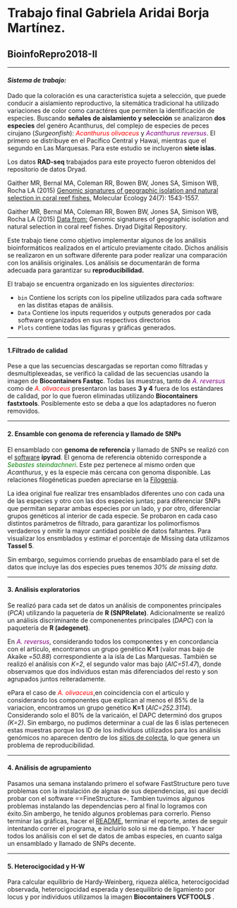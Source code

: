 # Trabajo final Gabriela Aridai Borja Martínez.

## BioinfoRepro2018-II

*****

#### *Sistema de trabajo:*

Dado que la coloración es una característica sujeta a selección, que puede conducir a aislamiento reproductivo, la sitemática tradicional ha utilizado variaciones de color como caractéres que permiten la identificación de especies. Buscando **señales de aislamiento y selección** se analizaron **dos especies** del genéro Acanthurus, del complejo de especies de peces cirujano (*Surgeonfish*): <span style="color:red">*Acanthurus olivaceus*</span> y <span style="color:purple">*Acanthurus reversus*</span>. El primero se distribuye en el Pacífico Central y Hawai, mientras que el segundo en Las Marquesas. Para este estudio se incluyeron **siete islas**.



Los datos **RAD-seq** trabajados para este proyecto fueron obtenidos del repositorio de datos Dryad.

Gaither MR, Bernal MA, Coleman RR, Bowen BW, Jones SA, Simison WB, Rocha LA (2015)  [Genomic signatures of geographic isolation and natural selection in coral reef fishes.](http://doi.org/10.1111/mec.13129) Molecular Ecology 24(7): 1543-1557.

Gaither MR, Bernal MA, Coleman RR, Bowen BW, Jones SA, Simison WB, Rocha LA (2015) [Data from:](http://doi.org/10.5061/dryad.581f3) Genomic signatures of geographic isolation and natural selection in coral reef fishes. Dryad Digital Repository.

Este trabajo tiene como objetivo implementar algunos de los análisis bioinformáticos realizados en el artículo previamente citado. Dichos análisis se realizaron en un software  diferente para poder realizar una comparación con los análisis originales. Los análisis se documentarán de forma adecuada para garantizar su **reproducibilidad.**

El trabajo se encuentra organizado en los siguientes *directorios*:
- `bin` Contiene los scripts con los pipeline utilizados para cada software en las distitas etapas de análisis.
- `Data` Contiene los inputs requeridos y outputs generados por cada  software organizados en sus respectivos directorios
- `Plots` contiene todas las figuras y gráficas generados.

- - -
#### 1.Filtrado de calidad

Pese a que las secuencias descargadas se reportan como filtradas y desmultiplexeadas, se verificó la calidad de las secuencias usando la imagen de **Biocontainers Fastqc**. Todas las muestras, tanto de <span style="color:purple">*A. reversus*</span> como de <span style="color:red">*A. olivaceus*</span> presentaron las bases **3 y 4** fuera de los estándares de calidad, por lo que fueron eliminadas utilizando **Biocontainers fastxtools**. Posiblemente esto se deba a que los adaptadores no fueron removidos.

- - -
#### 2. Ensamble con genoma de referencia y llamado de SNPs
El ensamblado con **genoma de referencia** y llamado de SNPs se realizó con el  [software](http://http://ipyrad.readthedocs.io/index.html) **ipyrad**. El genoma de referencia obtenido corresponde a <span style="color:green">*Sebastes steindachneri*</span>. Este pez pertenece al mismo orden que *Acanthurus*, y es la especie más cercana con genoma disponible. Las relaciones filogéneticas pueden apreciarse en la [Filogenia](https://github.com/AridaiHari/Proyecto-Final-BioInfo-2018_II/blob/master/Filogenia%20Sebastes.png).

 La idea original fue realizar tres ensamblados diferentes uno con cada una de las especies y otro con las dos especies juntas; para diferenciar SNPs que permitan separar ambas especies por un lado, y por otro, diferenciar grupos genéticos al interior de cada especie. Se probaron en cada caso distintos parámetros de filtrado, para garantizar los polimorfismos verdaderos y omitir la mayor cantidad posible de datos faltantes.  Para visualizar los ensmblados y estimar el porcentaje de Missing data utilizamos **Tassel 5**.
 
 Sin embargo, seguimos corriendo pruebas de ensamblado para el set de datos que incluye las dos especies pues tenemos *30% de missing data*.

- - -
#### 3. Análisis exploratorios
Se realizó para cada set de datos un análisis de componentes principales (*PCA*) utilizando la paquetería de **R (SNPRelate)**. Adicionalmente se realizó un análisis discriminante de componenentes principales (*DAPC*) con la paquetería de **R (adegenet)**.

En <span style="color:purple">*A. reversus*</span>, considerando todos los componentes y en concordancia con el artículo, encontramos un grupo genético **K=1** (valor mas bajo de Akaike =*50.88*) correspondiente a la isla de Las Marquesas. También se realizó el análisis con *K=2*, el segundo valor mas bajo (*AIC=51.47*), donde observamos que dos individuos estan más diferenciados del resto y son agrupados juntos reiteradamente.


ePara el caso de <span style="color:red">*A. olivaceus*</span>,en coincidencia con el articulo y considerando los componentes que explican al menos el 85% de la variacion, encontramos un grupo genético **K=1** (*AIC=252.3114*). Considerando solo el 80% de la varicaión, el DAPC determinó dos grupos *(K=2)*. Sin embargo, no pudimos determinar a cual de las 6 islas pertenecen estas muestras porque los ID de los individuos utilizados para los análisis genómicos no aparecen dentro de los [sitios de colecta](https://datadryad.org/bitstream/handle/10255/dryad.81059/Sample_database.xlsx?sequence=1), lo que genera un problema de reproducibilidad.


---
#### 4. Análisis de agrupamiento

Pasamos una semana instalando primero el sofware FastStructure pero tuve problemas con la instalación de algnas de sus dependencias, asi que decídi probar con el software ==FineStructure=. Tambien tuvimos algunos problemas instalando las dependencias pero al final lo logramos con éxito.Sin ambergo, he tenido algunos problemas para correrlo. Pienso terminar las gráficas, hacer el [README](https://github.com/AridaiHari/Proyecto-Final-BioInfo-2018_II/blob/master/README.md), terminar el reporte, antes de seguir intentando correr el programa, e incluirlo solo si me da tiempo. Y hacer todos los análisis con el set de datos de ambas especies, en cuanto salga un ensamblado y llamado de SNPs decente.


---
#### 5. Heterocigocidad y H-W

Para calcular equilibrio de Hardy-Weinberg, riqueza alélica, heterocigocidad observada, heterocigocidad esperada y desequilibrio de ligamiento por locus y por individuos utilizamos la imagen **Biocontainers VCFTOOLS** .
